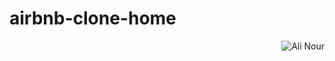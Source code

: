 # airbnb-clone-home
<p align="right"> <img src="https://komarev.com/ghpvc/?username=alinour&label=Profile%50views&color=32a0a8&style=flat" alt="Ali Nour" /> 
</p>

